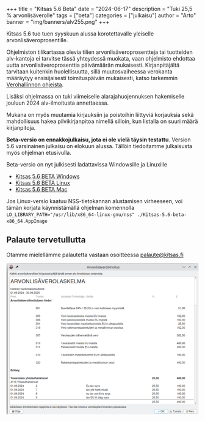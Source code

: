 +++
title = "Kitsas 5.6 Beta"
date = "2024-06-17"
description = "Tuki 25,5 % arvonlisäverolle"
tags = ["beta"]
categories = ["julkaisu"]
author = "Arto"
banner = "img/banners/alv255.png"
+++

Kitsas 5.6 tuo tuen syyskuun alussa korotettavalle yleiselle arvonlisäveroprosentille.

Ohjelmiston tilikartassa olevia tilien arvonlisäveroprosentteja tai tuotteiden alv-kantoja ei tarvitse tässä yhteydessä muokata, vaan ohjelmisto ehdottaa uutta arvonlisäveroprosenttia päivämäärän mukaisesti. Kirjanpitäjältä tarvitaan kuitenkin huolellisuutta, sillä muutosvaiheessa verokanta määräytyy ensisijaisesti toimituspäivän mukaisesti, katso tarkemmin [Verohallinnon ohjeista](https://www.vero.fi/yritykset-ja-yhteisot/verot-ja-maksut/arvonlisaverotus/arvonlisaveroprosentit/Yleinen-arvonlisaverokanta-nousee-syyskuussa/).

Lisäksi ohjelmassa on tuki viimeiselle alarajahuojennuksen hakemiselle jouluun 2024 alv-ilmoitusta annettaessa.

Mukana on myös muutamia kirjauksiin ja poistoihin liittyviä korjauksia sekä mahdollisuus hakea pilvikirjanpitoa nimellä silloin, kun listalla on suuri määrä kirjanpitoja.

**Beta-versio on ennakkojulkaisu, jota ei ole vielä täysin testattu**. Version 5.6 varsinainen julkaisu on elokuun alussa. Tällöin tiedoitamme julkaisusta myös ohjelman etusivulla.

Beta-versio on nyt julkisesti ladattavissa Windowsille ja Linuxille 

- [Kitsas 5.6 BETA Windows](https://github.com/artoh/kitupiikki/releases/download/v5.6-beta/kitsas-5.6-beta-asennus.exe)
- [Kitsas 5.6 BETA Linux](https://github.com/artoh/kitupiikki/releases/download/v5.6-beta/Kitsas-5.6-beta-x86_64.AppImage)
- [Kitsas 5.6 BETA Mac](https://github.com/petriaarnio/kitupiikki/releases/download/mac-v5.6-beta/Kitsas-5.6-beta.dmg)


Jos Linux-versio kaatuu NSS-tietokannan alustamisen virheeseen, voi tämän korjata käynnistämällä ohjelman komennolla `LD_LIBRARY_PATH="/usr/lib/x86_64-linux-gnu/nss" ./Kitsas-5.6-beta-x86_64.AppImage`

## Palaute tervetullutta

Otamme mielellämme palautetta vastaan osoitteessa palaute@kitsas.fi

<img src="/img/screenshots/alvilmo.png" class="img-responsive"/>